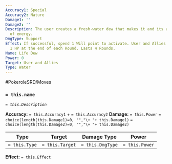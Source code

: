 ```yaml
---
Accuracy1: Special
Accuracy2: Nature
Damage1: ''
Damage2: ''
Description: The user creates a fresh-water dew that makes it and its allies full
  of energy.
DmgType: Support
Effect: If successful, spend 1 Will point to activate. User and Allies in Range heal
  1 HP at the end of each Round. Lasts 4 Rounds.
Name: Life Dew
Power: 0
Target: User and Allies
Type: Water
---
```


#PokeroleSRD/Moves

### `= this.name` 
*`= this.Description`*

**Accuracy:** `= this.Accuracy1` + `= this.Accuracy2`
**Damage:** `= this.Power` `= choice(length(this.Damage1)=0, "","\+ "+ this.Damage1)` `= choice(length(this.Damage2)=0, "","\+ "+ this.Damage2)`

| Type          | Target          | Damage Type          | Power          |
| ------------- | --------------- | ---------------- | -------------- |
| `= this.Type` | `= this.Target` | `= this.DmgType` | `= this.Power` | 

**Effect:** `= this.Effect`